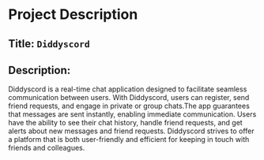 # Project Description

## Title: `Diddyscord`

## Description: 
Diddyscord is a real-time chat application designed to facilitate seamless communication between users. With Diddyscord, users can register, send friend requests, and engage in private or group chats.The app guarantees that messages are sent instantly, enabling immediate communication. Users have the ability to see their chat history, handle friend requests, and get alerts about new messages and friend requests. Diddyscord strives to offer a platform that is both user-friendly and efficient for keeping in touch with friends and colleagues.

